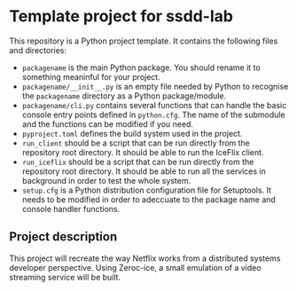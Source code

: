 # Template project for ssdd-lab

This repository is a Python project template. It contains the
following files and directories:

- `packagename` is the main Python package. You should rename it to
  something meaninful for your project.
- `packagename/__init__.py` is an empty file needed by Python to
  recognise the `packagename` directory as a Python package/module.
- `packagename/cli.py` contains several functions that can handle the
  basic console entry points defined in `python.cfg`. The name of the
  submodule and the functions can be modified if you need.
- `pyproject.toml` defines the build system used in the project.
- `run_client` should be a script that can be run directly from the
  repository root directory. It should be able to run the IceFlix
  client.
- `run_iceflix` should be a script that can be run directly from the
  repository root directory. It should be able to run all the services
  in background in order to test the whole system.
- `setup.cfg` is a Python distribution configuration file for
  Setuptools. It needs to be modified in order to adeccuate to the
  package name and console handler functions.


## Project description

This project will recreate the way Netflix works from a distributed systems 
developer perspective.
Using Zeroc-ice, a small emulation of a video streaming service will be built.
